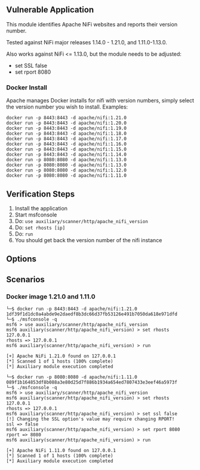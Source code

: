 ## Vulnerable Application

This module identifies Apache NiFi websites and reports their version number.

Tested against NiFi major releases 1.14.0 - 1.21.0, and 1.11.0-1.13.0.

Also works against NiFi <= 1.13.0, but the module needs to be adjusted:
 - set SSL false
 - set rport 8080

### Docker Install

Apache manages Docker installs for nifi with version numbers, simply select the version number you wish to install. Examples:

```
docker run -p 8443:8443 -d apache/nifi:1.21.0
docker run -p 8443:8443 -d apache/nifi:1.20.0
docker run -p 8443:8443 -d apache/nifi:1.19.0
docker run -p 8443:8443 -d apache/nifi:1.18.0
docker run -p 8443:8443 -d apache/nifi:1.17.0
docker run -p 8443:8443 -d apache/nifi:1.16.0
docker run -p 8443:8443 -d apache/nifi:1.15.0
docker run -p 8443:8443 -d apache/nifi:1.14.0
docker run -p 8080:8080 -d apache/nifi:1.13.0
docker run -p 8080:8080 -d apache/nifi:1.13.0
docker run -p 8080:8080 -d apache/nifi:1.12.0
docker run -p 8080:8080 -d apache/nifi:1.11.0
```

## Verification Steps

1. Install the application
1. Start msfconsole
1. Do: `use auxiliary/scanner/http/apache_nifi_version`
1. Do: `set rhosts [ip]`
1. Do: `run`
1. You should get back the version number of the nifi instance

## Options

## Scenarios

### Docker image 1.21.0 and 1.11.0

```
└─$ docker run -p 8443:8443 -d apache/nifi:1.21.0
1df39f1d1dc0a4abde9e2daedf8b3dc66d37fb53126e491b7050da618e971dfd
└─$ ./msfconsole -q
msf6 > use auxiliary/scanner/http/apache_nifi_version
msf6 auxiliary(scanner/http/apache_nifi_version) > set rhosts 127.0.0.1
rhosts => 127.0.0.1
msf6 auxiliary(scanner/http/apache_nifi_version) > run

[+] Apache NiFi 1.21.0 found on 127.0.0.1
[*] Scanned 1 of 1 hosts (100% complete)
[*] Auxiliary module execution completed
```

```
└─$ docker run -p 8080:8080 -d apache/nifi:1.11.0
089f1b164853df8b088a3e80d25d7f886b1934a654ed7807433e3eef46a5973f
└─$ ./msfconsole -q
msf6 > use auxiliary/scanner/http/apache_nifi_version
msf6 auxiliary(scanner/http/apache_nifi_version) > set rhosts 127.0.0.1
rhosts => 127.0.0.1
msf6 auxiliary(scanner/http/apache_nifi_version) > set ssl false
[!] Changing the SSL option's value may require changing RPORT!
ssl => false
msf6 auxiliary(scanner/http/apache_nifi_version) > set rport 8080
rport => 8080
msf6 auxiliary(scanner/http/apache_nifi_version) > run

[+] Apache NiFi 1.11.0 found on 127.0.0.1
[*] Scanned 1 of 1 hosts (100% complete)
[*] Auxiliary module execution completed
```
